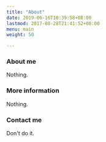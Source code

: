 ```yaml
---
title: "About"
date: 2019-06-16T10:39:58+08:00
lastmod: 2017-08-28T21:41:52+08:00
menu: main
weight: 50

---
```

### About me

Nothing.

### More information

Nothing.

### Contact me

Don't do it.